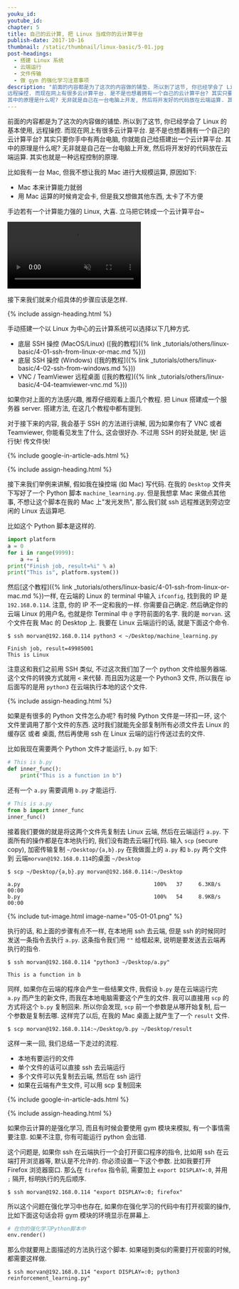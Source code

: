 ```yaml
---
youku_id:
youtube_id:
chapter: 5
title: 自己的云计算, 把 Linux 当成你的云计算平台
publish-date: 2017-10-16
thumbnail: /static/thumbnail/linux-basic/5-01.jpg
post-headings:
  - 搭建 Linux 系统
  - 云端运行
  - 文件传输
  - 做 gym 的强化学习注意事项
description: "前面的内容都是为了这次的内容做的铺垫. 所以到了这节, 你已经学会了 Linux 的基本使用,
远程操控. 而现在网上有很多云计算平台. 是不是也想着拥有一个自己的云计算平台? 其实只要你手中有两台电脑, 你就能自己给搭建出一个云计算平台.
其中的原理是什么呢? 无非就是自己在一台电脑上开发, 然后将开发好的代码放在云端运算. 其实也就是一种远程控制的原理."
---
```


前面的内容都是为了这次的内容做的铺垫. 所以到了这节, 你已经学会了 Linux 的基本使用,
远程操控. 而现在网上有很多云计算平台. 是不是也想着拥有一个自己的云计算平台? 其实只要你手中有两台电脑, 你就能自己给搭建出一个云计算平台.
其中的原理是什么呢? 无非就是自己在一台电脑上开发, 然后将开发好的代码放在云端运算. 其实也就是一种远程控制的原理.

比如我有一台 Mac, 但我不想让我的 Mac 进行大规模运算, 原因如下:
* Mac 本来计算能力就弱
* 用 Mac 运算的时候肯定会卡, 但是我又想做其他东西, 太卡了不方便

手边若有一个计算能力强的 Linux, 大喜. 立马把它转成一个云计算平台~

<video class="tut-content-video" controls loop autoplay muted>
  <source src="/static/results/linux-basic/04-01-01.mp4" type="video/mp4">
  Your browser does not support HTML5 video.
</video>

接下来我们就来介绍具体的步骤应该是怎样.






{% include assign-heading.html %}

手动搭建一个以 Linux 为中心的云计算系统可以选择以下几种方式.

* 底层 SSH 操控 (MacOS/Linux) ([我的教程]({% link _tutorials/others/linux-basic/4-01-ssh-from-linux-or-mac.md %}))
* 底层 SSH 操控 (Windows) ([我的教程]({% link _tutorials/others/linux-basic/4-02-ssh-from-windows.md %}))
* VNC / TeamViewer 远程桌面 ([我的教程]({% link _tutorials/others/linux-basic/4-04-teamviewer-vnc.md %}))

如果你对上面的方法感兴趣, 推荐仔细观看上面几个教程. 把 Linux 搭建成一个服务器 server. 搭建方法, 在这几个教程中都有提到.

对于接下来的内容, 我会基于 SSH 的方法进行讲解, 因为如果你有了 VNC 或者 Teamviewer, 你能看见发生了什么, 这会很好办.
不过用 SSH 的好处就是, 快! 运行快! 传文件快!







{% include google-in-article-ads.html %}

{% include assign-heading.html %}

接下来我们举例来讲解, 假如我在操控端 (如 Mac) 写代码. 在我的 `Desktop` 文件夹下写好了一个 Python 脚本 `machine_learning.py`.
但是我想拿 Mac 来做点其他事, 不想让这个脚本在我的 Mac 上"发光发热", 那么我们就 ssh 远程推送到旁边空闲的 Linux 去运算吧.

比如这个 Python 脚本是这样的.

```python
import platform
a = 0
for i in range(9999):
    a += i
print("Finish job, result=%i" % a)
print("This is", platform.system())
```

然后[这个教程]({% link _tutorials/others/linux-basic/4-01-ssh-from-linux-or-mac.md %})一样,
在云端的 Linux 的 terminal 中输入 `ifconfig`, 找到我的 IP 是 `192.168.0.114`. 注意, 你的 IP 不一定和我的一样.
你需要自己确定. 然后确定你的云端 Linux 的用户名, 也就是你 Terminal 中 `@` 字符前面的名字. 我的是 `morvan`.
这个文件在我 Mac 的 Desktop 上. 我要在 Linux 云端运行的话, 就是下面这个命令.

```shell
$ ssh morvan@192.168.0.114 python3 < ~/Desktop/machine_learning.py

Finish job, result=49985001
This is Linux
```

注意这和我们之前用 SSH 类似, 不过这次我们加了一个 python 文件给服务器端. 这个文件的转换方式就用 `<` 来代替.
而且因为这是一个 Python3 文件, 所以我在 ip 后面写的是用 `python3` 在云端执行本地的这个文件.






{% include assign-heading.html %}

如果是有很多的 Python 文件怎么办呢? 有时候 Python 文件是一环扣一环, 这个文件里调用了那个文件的东西.
这时我们就能先全部复制所有必须文件去 Linux 的缓存区 或者 桌面, 然后再使用 ssh 在 Linux 云端的运行传送过去的文件.

比如我现在需要两个 Python 文件才能运行, `b.py` 如下:

```python
# This is b.py
def inner_func():
    print("This is a function in b")
```

还有一个 `a.py` 需要调用 `b.py` 才能运行.

```python
# This is a.py
from b import inner_func
inner_func()
```

接着我们要做的就是将这两个文件先复制去 Linux 云端, 然后在云端运行 `a.py`. 下面所有的操作都是在本地执行的, 我们没有跑去云端打代码.
输入 `scp` (secure copy), 加密传输复制 `~/Desktop/{a,b}.py` 在我做面上的 `a.py` 和 `b.py` 两个文件到 云端`morvan@192.168.0.114`的桌面
`~/Desktop`

```shell
$ scp ~/Desktop/{a,b}.py morvan@192.168.0.114:~/Desktop

a.py                                          100%   37     6.3KB/s   00:00
b.py                                          100%   54     8.9KB/s   00:00
```

{% include tut-image.html image-name="05-01-01.png" %}

执行的话, 和上面的步骤有点不一样, 在本地用 ssh 去云端, 但是 ssh 的时候同时发送一条指令去执行 `a.py`.
这条指令我们用 `""` 给框起来, 说明是要发送去云端再执行的指令.

```shell
$ ssh morvan@192.168.0.114 "python3 ~/Desktop/a.py"

This is a function in b
```

同样, 如果你在云端的程序会产生一些结果文件, 我假设 `b.py` 是在云端运行完 `a.py` 而产生的新文件, 而我在本地电脑需要这个产生的文件.
我可以直接用 `scp` 的方式将这个 `b.py` 复制回来. 所以你会发现, `scp` 前一个参数是从哪开始复制, 后一个参数是复制去哪.
这样完了以后, 在我的 Mac 桌面上就产生了一个 `result` 文件.

```shell
$ scp morvan@192.168.0.114:~/Desktop/b.py ~/Desktop/result
```


这样一来一回, 我们总结一下走过的流程.

* 本地有要运行的文件
* 单个文件的话可以直接 ssh 去云端运行
* 多个文件可以先复制去云端, 然后在 ssh 运行
* 如果在云端有产生文件, 可以用 scp 复制回来






{% include google-in-article-ads.html %}

{% include assign-heading.html %}

如果你云计算的是强化学习, 而且有时候会要使用 gym 模块来模拟, 有一个事情需要注意.
如果不注意, 你有可能运行 python 会出错.

这个问题是, 如果你 ssh 在云端执行一个会打开窗口程序的指令, 比如用 ssh 在云端打开浏览器等,
默认是不允许的. 你必须设置一下这个参数. 比如我要打开 Firefox 浏览器窗口.
那么在 `firefox` 指令前, 需要加上 `export DISPLAY=:0`, 并用 `;` 隔开, 标明执行的先后顺序.

```shell
$ ssh morvan@192.168.0.114 "export DISPLAY=:0; firefox"
```

所以这个问题在强化学习中也存在, 如果你在强化学习的代码中有打开视窗的操作, 比如下面这句话会将 gym 模块的环境显示在屏幕上.


```python
# 在你的强化学习Python脚本中
env.render()
```

那么你就要用上面描述的方法执行这个脚本. 如果碰到类似的需要打开视窗的时候, 都需要这样做.

```shell
$ ssh morvan@192.168.0.114 "export DISPLAY=:0; python3 reinforcement_learning.py"
```